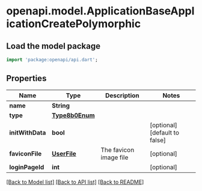 # openapi.model.ApplicationBaseApplicationCreatePolymorphic

## Load the model package
```dart
import 'package:openapi/api.dart';
```

## Properties
Name | Type | Description | Notes
------------ | ------------- | ------------- | -------------
**name** | **String** |  | 
**type** | [**Type8b0Enum**](Type8b0Enum.md) |  | 
**initWithData** | **bool** |  | [optional] [default to false]
**faviconFile** | [**UserFile**](UserFile.md) | The favicon image file | [optional] 
**loginPageId** | **int** |  | [optional] 

[[Back to Model list]](../README.md#documentation-for-models) [[Back to API list]](../README.md#documentation-for-api-endpoints) [[Back to README]](../README.md)


